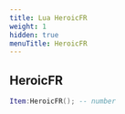 ```yaml
---
title: Lua HeroicFR
weight: 1
hidden: true
menuTitle: HeroicFR
---
```

## HeroicFR
```lua
Item:HeroicFR(); -- number
```